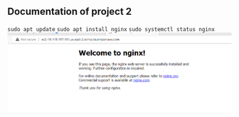 ## Documentation of project 2

`sudo apt update`
`sudo apt install nginx`
`sudo systemctl status nginx`
![systemctl status](./images/sudo%20systemctl%20status%20nginx.png)